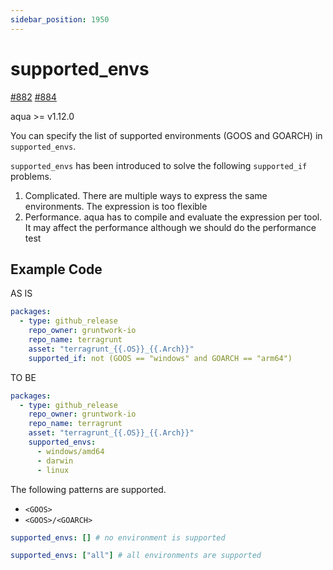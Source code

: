 ```yaml
---
sidebar_position: 1950
---
```


# supported_envs

[#882](https://github.com/clivm/aqua/issues/882) [#884](https://github.com/clivm/aqua/pull/884)

aqua >= v1.12.0

You can specify the list of supported environments (GOOS and GOARCH) in `supported_envs`.

`supported_envs` has been introduced to solve the following `supported_if` problems.

1. Complicated. There are multiple ways to express the same environments. The expression is too flexible 
1. Performance. aqua has to compile and evaluate the expression per tool. It may affect the performance although we should do the performance test

## Example Code

AS IS

```yaml
packages:
  - type: github_release
    repo_owner: gruntwork-io
    repo_name: terragrunt
    asset: "terragrunt_{{.OS}}_{{.Arch}}"
    supported_if: not (GOOS == "windows" and GOARCH == "arm64")
```

TO BE

```yaml
packages:
  - type: github_release
    repo_owner: gruntwork-io
    repo_name: terragrunt
    asset: "terragrunt_{{.OS}}_{{.Arch}}"
    supported_envs:
      - windows/amd64
      - darwin
      - linux
```

The following patterns are supported.

* `<GOOS>`
* `<GOOS>/<GOARCH>`

```yaml
supported_envs: [] # no environment is supported
```

```yaml
supported_envs: ["all"] # all environments are supported
```
